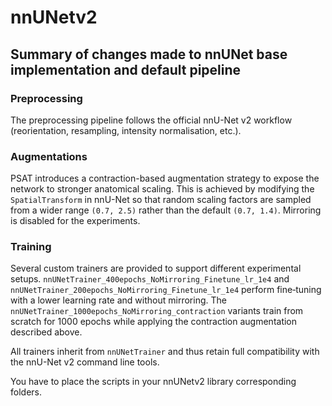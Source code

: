 # nnUNetv2

## Summary of changes made to nnUNet base implementation and default pipeline

### Preprocessing

The preprocessing pipeline follows the official nnU-Net v2 workflow
(reorientation, resampling, intensity normalisation, etc.).

### Augmentations

PSAT introduces a contraction-based augmentation strategy to expose the network 
to stronger anatomical scaling.  This is achieved by modifying the
`SpatialTransform` in nnU-Net so that random scaling factors are sampled from a
wider range `(0.7, 2.5)` rather than the default `(0.7, 1.4)`.  Mirroring is disabled
for the experiments.

### Training

Several custom trainers are provided to support different experimental setups.
`nnUNetTrainer_400epochs_NoMirroring_Finetune_lr_1e4` and
`nnUNetTrainer_200epochs_NoMirroring_Finetune_lr_1e4` perform fine‑tuning with a
lower learning rate and without mirroring.  The
`nnUNetTrainer_1000epochs_NoMirroring_contraction` variants train from scratch
for 1000 epochs while applying the contraction augmentation described above.

All trainers inherit from `nnUNetTrainer` and thus retain full compatibility
with the nnU-Net v2 command line tools.


You have to place the scripts in your nnUNetv2 library corresponding folders.
